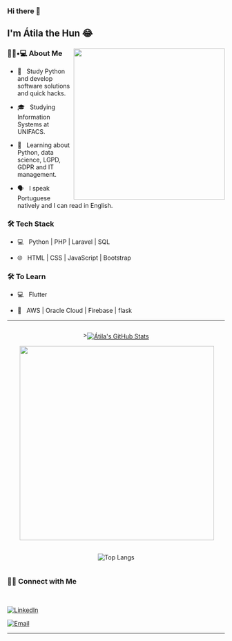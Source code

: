 ### Hi there 👋

<div> 
  <h2> I'm Átila the Hun 😂</h2>
</div>

<div>
  <img align='right' src="https://media.proprofs.com/images/QM/user_images/2356735/1574269738.gif" width="350">

  <h3> 👨🏻•💻 About Me </h3>



  - 🤔 &nbsp; Study Python and develop software solutions and quick hacks.

  - 🎓 &nbsp; Studying Information Systems at UNIFACS.

  - 🌱 &nbsp; Learning about Python, data science, LGPD, GDPR and IT management.

  - 🗣️ &nbsp; I speak Portuguese natively and I can read in English.

  <h3>🛠 Tech Stack</h3>



  - 💻 &nbsp; Python | PHP | Laravel | SQL  

  - 🌐 &nbsp; HTML | CSS | JavaScript | Bootstrap 

  <!--

  - 🛢 &nbsp; MySQL | Oracle

  - 🔧 &nbsp; Git | Markdown 

  - 🖥 &nbsp; Figma | Photoshop 

  -->



  <h3>🛠 To Learn</h3>

  - 💻 &nbsp; Flutter  

  - 🔧 &nbsp; AWS | Oracle Cloud | Firebase | flask

  <hr>
 </div>


<div style="
    display: flex;
    flex-wrap: wrap;
    justify-content: center;
    align-items: flex-end;
    "> >
  <br/><br/>

  [![Átila's GitHub Stats](https://github-readme-stats.vercel.app/api?username=atilasc&show_icons=true)](https://github.com/atilasc)

  <br/>

  <br/>

  <img src="https://thumbs.gfycat.com/EvilNextDevilfish-small.gif" width="450" align='right'>

  ![Top Langs](https://github-readme-stats.vercel.app/api/top-langs/?username=atilasc&show_icons=true)

  <br><br>



  <hr>
</div>

<div>
  <h3> 🤝🏻 Connect with Me </h3>

  <br>



  <p align="center">

  <a href="https://www.linkedin.com/in/atilasoares/"><img alt="LinkedIn" src="https://img.shields.io/badge/LinkedIn-%C3%81tila%20Soares%20Cunha-blue?style=flat-square&logo=linkedin"></a>

  <a href="mailto:atilasoarescunha@hotmail.com"><img alt="Email" src="https://img.shields.io/badge/Email-atilasoarescunha@hotmail.com-blue?style=flat-square&logo=microsoft-outlook"></a>

  </p>

  <hr>
 </div>

